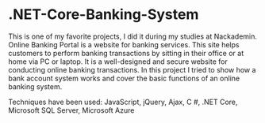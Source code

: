 # .NET-Core-Banking-System

This is one of my favorite projects, I did it during my studies at Nackademin. Online Banking Portal is a website for banking services. 
This site helps customers to perform banking transactions by sitting in their office or at home via PC or laptop. 
It is a well-designed and secure website for conducting online banking transactions. In this project I tried to show how a bank account system works and 
cover the basic functions of an online banking system.

Techniques have been used: 
JavaScript, jQuery, Ajax, C #, .NET Core, Microsoft SQL Server, Microsoft Azure
